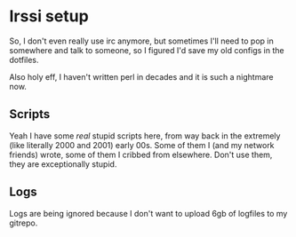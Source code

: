 # Irssi setup

So, I don't even really use irc anymore, but sometimes I'll need to pop in somewhere and talk to someone, so I figured I'd save my old configs in the dotfiles.

Also holy eff, I haven't written perl in decades and it is such a nightmare now.

## Scripts

Yeah I have some _real_ stupid scripts here, from way back in the extremely (like literally 2000 and 2001) early 00s. Some of them I (and my network friends) wrote, some of them I cribbed from elsewhere. Don't use them, they are exceptionally stupid.

## Logs

Logs are being ignored because I don't want to upload 6gb of logfiles to my gitrepo.
